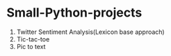 # Small-Python-projects
1. Twitter Sentiment Analysis(Lexicon base approach)
2. Tic-tac-toe
3. Pic to text
